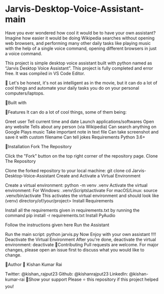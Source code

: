 # Jarvis-Desktop-Voice-Assistant-main

Have you ever wondered how cool it would be to have your own assistant? Imagine how easier it would be doing Wikipedia searches without opening web browsers, and performing many other daily tasks like playing music with the help of a single voice command, opening different browsers in just a voice command.

This project is simple desktop voice assistant built with python named as “Jarvis Desktop Voice Assistant”. This project is fully completed and error free. It was compiled in VS Code Editor.

🔸 Let's be honest, it's not as intelligent as in the movie, but it can do a lot of cool things and automate your daily tasks you do on your personal computers/laptops.

📌Built with


📌Features
It can do a lot of cool things, some of them being:

Greet user
Tell current time and date
Launch applications/softwares
Open any website
Tells about any person (via Wikipedia)
Can search anything on Google
Plays music
Take important note in text file
Can take screenshot and save it with custom filename
Can tell jokes
Requirements
Python 3.6+

📌Installation
Fork The Repository

Click the "Fork" button on the top right corner of the repository page.
Clone The Repository

Clone the forked repository to your local machine:
git clone <URL>
cd Jarvis-Desktop-Voice-Assistant
Create and Activate a Virtual Environment

Create a virtual environment:
python -m venv .venv
Activate the virtual environment:
For Windows:
.venv\Scripts\activate
For macOS/Linux:
source .venv/bin/activate
This activates the virtual environment and should look like (venv) directory/of/your/project>
Install Requirements

Install all the requirements given in requirements.txt by running the command pip install -r requirements.txt
Install PyAudio

Follow the instructions given here
Run the Assistant

Run the main script:
python jarvis.py
Now Enjoy with your own assistant !!!!
Deactivate the Virtual Environment
After you're done, deactivate the virtual environment:
deactivate
📌Contributing
Pull requests are welcome. For major changes, please open an issue first to discuss what you would like to change.

📌Author
👤 Kishan Kumar Rai

Twitter: @kishan_rajput23
Github: @kishanrajput23
LinkedIn: @kishan-kumar-rai
📌Show your support
Please ⭐️ this repository if this project helped you!
